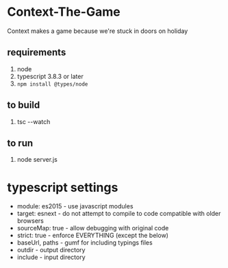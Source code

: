 # Context-The-Game
Context makes a game because we're stuck in doors on holiday

## requirements
1. node
2. typescript 3.8.3 or later
3. `npm install @types/node`

## to build
1. tsc --watch

## to run
1. node server.js

# typescript settings
* module: es2015 - use javascript modules
* target: esnext - do not attempt to compile to code compatible with older browsers
* sourceMap: true - allow debugging with original code
* strict: true - enforce EVERYTHING (except the below)
* baseUrl, paths - gumf for including typings files
* outdir - output directory
* include - input directory